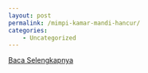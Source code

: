 ```yaml
---
layout: post
permalink: /mimpi-kamar-mandi-hancur/
categories:
    - Uncategorized
---
```


[Baca Selengkapnya](/01)